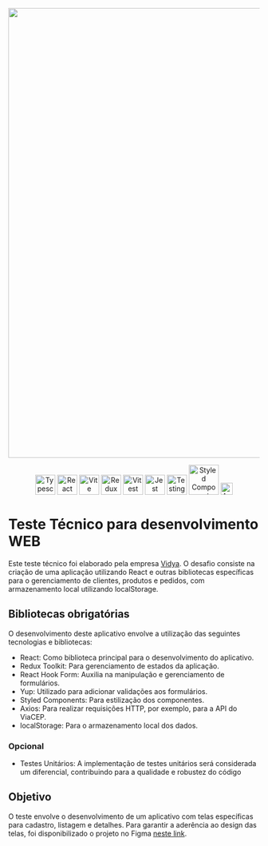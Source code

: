 <p align="center">
  <img width="900px" src="https://media.discordapp.net/attachments/730960167738540032/1221196462101233735/Mockup2.png?ex=6611b2d5&is=65ff3dd5&hm=230fdd0078433cd5832b495ae740e2c3a99f82a7aec6697352ab6d98e3fe73d1&=&format=webp&quality=lossless&width=1145&height=578">
</p>

<p align="center">
  <img width="40px" alt="Typescript" title="Typescript" src="https://user-images.githubusercontent.com/25181517/183890598-19a0ac2d-e88a-4005-a8df-1ee36782fde1.png">
  <img width="40px" alt="React" title="React" src="https://user-images.githubusercontent.com/25181517/183897015-94a058a6-b86e-4e42-a37f-bf92061753e5.png">
  <img width="40px" alt="Vite" title="Vite" src="https://github.com/marwin1991/profile-technology-icons/assets/62091613/b40892ef-efb8-4b0e-a6b5-d1cfc2f3fc35">
  <img width="40px" alt="Redux toolkit" title="Redux toolkit" src="https://user-images.githubusercontent.com/25181517/187896150-cc1dcb12-d490-445c-8e4d-1275cd2388d6.png">
  <img width="40px" alt="Vitest" title="Vitest" src="https://vitest.dev/logo.svg">
  <img width="40px" alt="Jest" title="Jest" src="https://user-images.githubusercontent.com/25181517/187955005-f4ca6f1a-e727-497b-b81b-93fb9726268e.png">
  <img width="40px" alt="Testing Library React" title="Testing Library React" src="https://testing-library.com/img/octopus-64x64.png">
  <img width="60px" alt="Styled Components" title="Styled Components" src="https://miro.medium.com/v2/resize:fit:318/1*7jRD5QhgARucFKvRHFxpOg.png">
  <img width="24px" alt="Axios" title="Axios" src="https://user-images.githubusercontent.com/43313420/105893220-1bae8780-6013-11eb-87be-eeac845ecc6f.png">
</p>

# Teste Técnico para desenvolvimento WEB

Este teste técnico foi elaborado pela empresa [Vidya](https://vidyacode.com.br/). O desafio consiste na criação de uma aplicação utilizando React e outras bibliotecas específicas para o gerenciamento de clientes, produtos e pedidos, com armazenamento local utilizando localStorage.

## Bibliotecas obrigatórias

O desenvolvimento deste aplicativo envolve a utilização das seguintes tecnologias e bibliotecas:

- React: Como biblioteca principal para o desenvolvimento do aplicativo.
- Redux Toolkit: Para gerenciamento de estados da aplicação.
- React Hook Form: Auxilia na manipulação e gerenciamento de formulários.
- Yup: Utilizado para adicionar validações aos formulários.
- Styled Components: Para estilização dos componentes.
- Axios: Para realizar requisições HTTP, por exemplo, para a API do ViaCEP.
- localStorage: Para o armazenamento local dos dados.

### Opcional

- Testes Unitários: A implementação de testes unitários será considerada um diferencial, contribuindo para a qualidade e robustez do código

## Objetivo

O teste envolve o desenvolvimento de um aplicativo com telas específicas para cadastro, listagem e detalhes. Para garantir a aderência ao design das telas, foi disponibilizado o projeto no Figma [neste link](https://www.figma.com/file/DThb7UYpY0hHYUzxAzjQsS/TESTE-T%C3%89CNICO---WEB--VIDYA-CODE?type=design&node-id=0%3A1&mode=design&t=N72ySVIYiED3tG0W-1).
